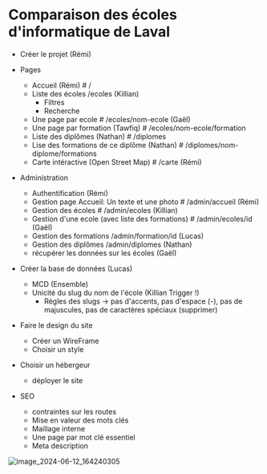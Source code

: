 # Comparaison des écoles d'informatique de Laval
- Créer le projet (Rémi)
- Pages
  - Accueil (Rémi) # /
  - Liste des écoles /ecoles (Killian)
    - Filtres
    - Recherche
  - Une page par ecole # /ecoles/nom-ecole (Gaël)
  - Une page par formation (Tawfiq) # /ecoles/nom-ecole/formation
  - Liste des diplômes (Nathan) # /diplomes 
  - Lise des formations de ce diplôme (Nathan) # /diplomes/nom-diplome/formations
  - Carte intéractive (Open Street Map) # /carte (Rémi)
- Administration
  - Authentification (Rémi)
  - Gestion page Accueil: Un texte et une photo # /admin/accueil (Rémi)
  - Gestion des écoles # /admin/ecoles (Killian)
  - Gestion d'une ecole (avec liste des formations) # /admin/ecoles/id (Gaël)
  - Gestion des formations /admin/formation/id (Lucas)
  - Gestion des diplômes /admin/diplomes (Nathan)
  - récupérer les données sur les écoles (Gaël)
- Créer la base de données (Lucas)
  - MCD (Ensemble)
  - Unicité du slug du nom de l'école (Killian Trigger !)
    - Règles des slugs -> pas d'accents, pas d'espace (-), pas de majuscules, pas de caractères spéciaux (supprimer)    
- Faire le design du site 
  - Créer un WireFrame
  - Choisir un style
- Choisir un hébergeur
  - déployer le site


- SEO
  - contraintes sur les routes
  - Mise en valeur des mots clés
  - Maillage interne
  - Une page par mot clé essentiel
  - Meta description

![image_2024-06-12_164240305](https://github.com/iia-tawfiq/ecoles-informatique-laval/assets/129685293/04c81d4b-f2a6-4056-878a-875f98bc357e)
